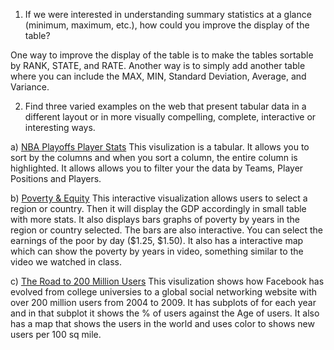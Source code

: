 1. If we were interested in understanding summary statistics at a glance (minimum, maximum, etc.), how could you improve the display of the table?

One way to improve the display of the table is to make the tables sortable by RANK, STATE, and RATE. Another way is to simply add another table where you can include the MAX, MIN, Standard Deviation, Average, and Variance.

2. Find three varied examples on the web that present tabular data in a different layout or in more visually compelling, complete, interactive or interesting ways.

a) [NBA Playoffs Player Stats](http://www.nbastuffer.com/2014_NBA_Playoffs_Player_Stats.html)
	This visulization is a tabular. It allows you to sort by the columns and when you sort a column, the entire column is highlighted. It allows allows you to filter your the data by Teams, Player Positions and Players.

b) [Poverty & Equity](http://povertydata.worldbank.org/poverty/country/)
	This interactive visualization allows users to select a region or country. Then it will display the GDP accordingly in small table with more stats. It also displays bars graphs of poverty by years in the region or country selected. The bars are also interactive. You can select the earnings of the poor by day ($1.25, $1.50). It also has a interactive map which can show the poverty by years in video, something similar to the video we watched in class.

c) [The Road to 200 Million Users](http://www.nytimes.com/imagepages/2009/03/29/business/29face.graf01.ready.html)
	This visulization shows how Facebook has evolved from college universies to a global social networking website with over 200 million users from 2004 to 2009. It has subplots of for each year and in that subplot it shows the % of users against the Age of users. It also has a map that shows the users in the world and uses color to shows new users per 100 sq mile.
